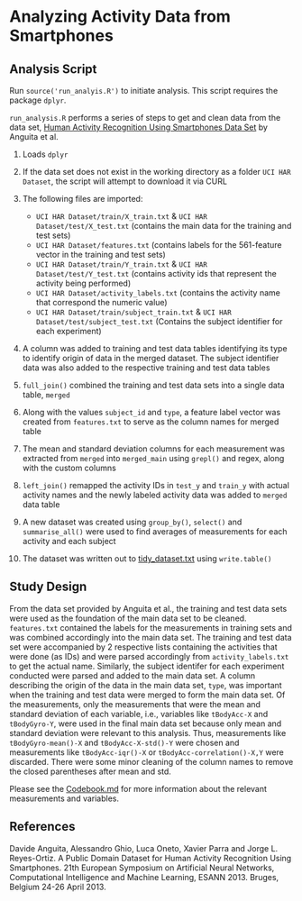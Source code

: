 # Analyzing Activity Data from Smartphones

## Analysis Script

Run `source('run_analyis.R')` to initiate analysis. This script requires the package `dplyr`.

`run_analysis.R` performs a series of steps to get and clean data from the data set, [Human Activity Recognition Using Smartphones Data Set](http://archive.ics.uci.edu/ml/datasets/Human+Activity+Recognition+Using+Smartphones) by Anguita et al.

1) Loads `dplyr`

2) If the data set does not exist in the working directory as a folder `UCI HAR Dataset`, the script will attempt to download it via CURL

3) The following files are imported:

    - `UCI HAR Dataset/train/X_train.txt` & `UCI HAR Dataset/test/X_test.txt` (contains the main data for the training and test sets)
    - `UCI HAR Dataset/features.txt` (contains labels for the 561-feature vector in the training and test sets)
    - `UCI HAR Dataset/train/Y_train.txt` & `UCI HAR Dataset/test/Y_test.txt` (contains activity ids that represent the activity being performed)
    - `UCI HAR Dataset/activity_labels.txt` (contains the activity name that correspond the numeric value)
    - `UCI HAR Dataset/train/subject_train.txt` & `UCI HAR Dataset/test/subject_test.txt` (Contains the subject identifier for each experiment)

4) A column was added to training and test data tables identifying its type to identify origin of data in the merged dataset. The subject identifier data was also added to the respective training and test data tables

5) `full_join()` combined the training and test data sets into a single data table, `merged`

6) Along with the values `subject_id` and `type`, a feature label vector was created from `features.txt` to serve as the column names for merged table

7) The mean and standard deviation columns for each measurement was extracted from `merged` into `merged_main` using `grepl()` and regex, along with the custom columns

8) `left_join()` remapped the activity IDs in `test_y` and `train_y` with actual activity names and the newly labeled activity data was added to `merged` data table

9) A new dataset was created using `group_by()`, `select()` and `summarise_all()` were used to find averages of measurements for each activity and each subject

10) The dataset was written out to [tidy_dataset.txt](./tidy_dataset.txt) using `write.table()`

## Study Design

From the data set provided by Anguita et al., the training and test data sets were used as the foundation of the main data set to be cleaned. `features.txt` contained the labels for the measurements in training sets and was combined accordingly into the main data set. The training and test data set were accompanied by 2 respective lists containing the activities that were done (as IDs) and were parsed accordingly from `activity_labels.txt` to get the actual name. Similarly, the subject identifer for each experiment conducted were parsed and added to the main data set. A column describing the origin of the data in the main data set, `type`, was important when the training and test data were merged to form the main data set. Of the measurements, only the measurements that were the mean and standard deviation of each variable, i.e., variables like `tBodyAcc-X` and `tBodyGyro-Y`, were used in the final main data set because only mean and standard deviation were relevant to this analysis. Thus, measurements like `tBodyGyro-mean()-X` and `tBodyAcc-X-std()-Y` were chosen and measurements like `tBodyAcc-iqr()-X` or `tBodyAcc-correlation()-X,Y` were discarded. There were some minor cleaning of the column names to remove the closed parentheses after mean and std.

Please see the [Codebook.md](./Codebook.md) for more information about the relevant measurements and variables.

## References

Davide Anguita, Alessandro Ghio, Luca Oneto, Xavier Parra and Jorge L. Reyes-Ortiz. A Public Domain Dataset for Human Activity Recognition Using Smartphones. 21th European Symposium on Artificial Neural Networks, Computational Intelligence and Machine Learning, ESANN 2013. Bruges, Belgium 24-26 April 2013.
